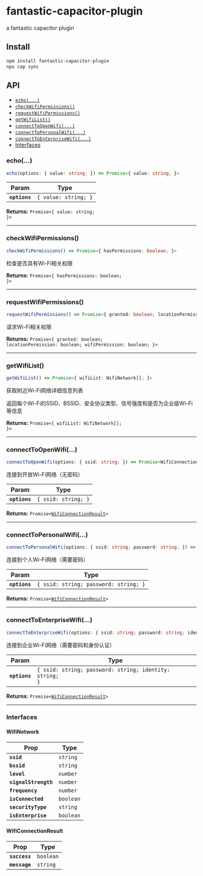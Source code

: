 # fantastic-capacitor-plugin

a fantastic capacitor plugin

## Install

```bash
npm install fantastic-capacitor-plugin
npx cap sync
```

## API

<docgen-index>

* [`echo(...)`](#echo)
* [`checkWifiPermissions()`](#checkwifipermissions)
* [`requestWifiPermissions()`](#requestwifipermissions)
* [`getWifiList()`](#getwifilist)
* [`connectToOpenWifi(...)`](#connecttoopenwifi)
* [`connectToPersonalWifi(...)`](#connecttopersonalwifi)
* [`connectToEnterpriseWifi(...)`](#connecttoenterprisewifi)
* [Interfaces](#interfaces)

</docgen-index>

<docgen-api>
<!--Update the source file JSDoc comments and rerun docgen to update the docs below-->

### echo(...)

```typescript
echo(options: { value: string; }) => Promise<{ value: string; }>
```

| Param         | Type                            |
| ------------- | ------------------------------- |
| **`options`** | <code>{ value: string; }</code> |

**Returns:** <code>Promise&lt;{ value: string; }&gt;</code>

--------------------


### checkWifiPermissions()

```typescript
checkWifiPermissions() => Promise<{ hasPermissions: boolean; }>
```

检查是否具有Wi-Fi相关权限

**Returns:** <code>Promise&lt;{ hasPermissions: boolean; }&gt;</code>

--------------------


### requestWifiPermissions()

```typescript
requestWifiPermissions() => Promise<{ granted: boolean; locationPermission: boolean; wifiPermission: boolean; }>
```

请求Wi-Fi相关权限

**Returns:** <code>Promise&lt;{ granted: boolean; locationPermission: boolean; wifiPermission: boolean; }&gt;</code>

--------------------


### getWifiList()

```typescript
getWifiList() => Promise<{ wifiList: WifiNetwork[]; }>
```

获取附近Wi-Fi网络详细信息列表

返回每个Wi-Fi的SSID、BSSID、安全协议类型、信号强度和是否为企业级Wi-Fi等信息

**Returns:** <code>Promise&lt;{ wifiList: WifiNetwork[]; }&gt;</code>

--------------------


### connectToOpenWifi(...)

```typescript
connectToOpenWifi(options: { ssid: string; }) => Promise<WifiConnectionResult>
```

连接到开放Wi-Fi网络（无密码）

| Param         | Type                           |
| ------------- | ------------------------------ |
| **`options`** | <code>{ ssid: string; }</code> |

**Returns:** <code>Promise&lt;<a href="#wificonnectionresult">WifiConnectionResult</a>&gt;</code>

--------------------


### connectToPersonalWifi(...)

```typescript
connectToPersonalWifi(options: { ssid: string; password: string; }) => Promise<WifiConnectionResult>
```

连接到个人Wi-Fi网络（需要密码）

| Param         | Type                                             |
| ------------- | ------------------------------------------------ |
| **`options`** | <code>{ ssid: string; password: string; }</code> |

**Returns:** <code>Promise&lt;<a href="#wificonnectionresult">WifiConnectionResult</a>&gt;</code>

--------------------


### connectToEnterpriseWifi(...)

```typescript
connectToEnterpriseWifi(options: { ssid: string; password: string; identity: string; }) => Promise<WifiConnectionResult>
```

连接到企业Wi-Fi网络（需要密码和身份认证）

| Param         | Type                                                               |
| ------------- | ------------------------------------------------------------------ |
| **`options`** | <code>{ ssid: string; password: string; identity: string; }</code> |

**Returns:** <code>Promise&lt;<a href="#wificonnectionresult">WifiConnectionResult</a>&gt;</code>

--------------------


### Interfaces


#### WifiNetwork

| Prop                 | Type                 |
| -------------------- | -------------------- |
| **`ssid`**           | <code>string</code>  |
| **`bssid`**          | <code>string</code>  |
| **`level`**          | <code>number</code>  |
| **`signalStrength`** | <code>number</code>  |
| **`frequency`**      | <code>number</code>  |
| **`isConnected`**    | <code>boolean</code> |
| **`securityType`**   | <code>string</code>  |
| **`isEnterprise`**   | <code>boolean</code> |


#### WifiConnectionResult

| Prop          | Type                 |
| ------------- | -------------------- |
| **`success`** | <code>boolean</code> |
| **`message`** | <code>string</code>  |

</docgen-api>
